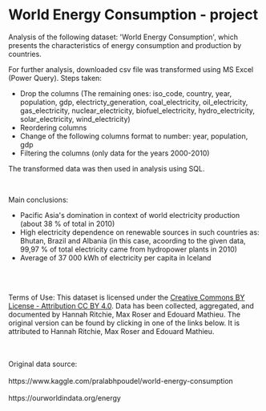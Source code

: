 # World Energy Consumption - project
Analysis of the following dataset: 'World Energy Consumption', which presents the characteristics of energy consumption and production by countries.

For further analysis, downloaded csv file was transformed using MS Excel (Power Query). Steps taken:
- Drop the columns (The remaining ones: iso_code, country, year, population, gdp, electricty_generation, coal_electricity, oil_electricity, gas_electricity, nuclear_electricity, biofuel_electricity, hydro_electricity, solar_electricity, wind_electricity)
- Reordering columns
- Change of the following columns format to number: year, population, gdp
- Filtering the columns (only data for the years 2000-2010)

The transformed data was then used in analysis using SQL.

<br/>

Main conclusions:
- Pacific Asia's domination in context of world electricity production (about 38 % of total in 2010)
- High electricity dependence on renewable sources in such countries as:  Bhutan, Brazil and Albania (in this case, acoording to the given data, 99,97 % of total electricity came from hydropower plants in 2010)
- Average of 37 000 kWh of electricity per capita in Iceland
								

<br/>
<br/>

Terms of Use: This dataset is licensed under the [Creative Commons BY License - Attribution CC BY 4.0](https://creativecommons.org/licenses/by/4.0/). Data has been collected, aggregated, and documented by Hannah Ritchie, Max Roser and Edouard Mathieu. The original version can be found by clicking in one of the links below. It is attributed to Hannah Ritchie, Max Roser and Edouard Mathieu.

<br/>
<br/>
Original data source:
<br/>
<br/>https://www.kaggle.com/pralabhpoudel/world-energy-consumption<br/>
<br/>
https://ourworldindata.org/energy 
